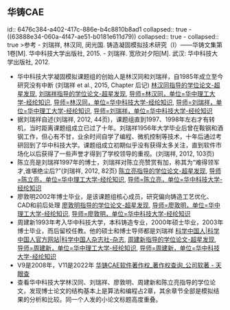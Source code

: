 ## 华铸CAE
id:: 6476c384-a402-417c-886e-b4c8810b8ad1
collapsed:: true
	- ((63888e34-060a-4f47-ae51-b0181e611d79))
	  collapsed:: true
		- collapsed:: true
		  >参考
			- 刘瑞祥, 林汉同, 闵光国. 铸造凝固模拟技术研究（I）——华铸文集第1卷[M]. 华中科技大学出版社, 2015.
			- 刘瑞祥. 宽欣对夕阳[M]. 武汉: 华中科技大学出版社, 2012.
- 华中科技大学凝固模拟课题组的创始人是林汉同和刘瑞祥，自1985年成立至今研究没有中断 (刘瑞祥 et al., 2015, Chapter 后记) [林汉同指导的学位论文-超星发现](https://www.zhizhen.com/s?strchannel=3%2C5&adv=DT%28%28F%3D%22%E6%9E%97%E6%B1%89%E5%90%8C%22%29+AND+%28O%3D%27%E5%8D%8E%E4%B8%AD%E7%A7%91%E6%8A%80%E5%A4%A7%E5%AD%A6%27%29%29&aorp=a&size=15&isort=2&x=0_445), [刘瑞祥指导的学位论文-超星发现](https://www.zhizhen.com/s?strchannel=3%2C5&adv=DT%28%28F%3D%22%E5%88%98%E7%91%9E%E7%A5%A5%22%29+AND+%28O%3D%27%E5%8D%8E%E4%B8%AD%E7%A7%91%E6%8A%80%E5%A4%A7%E5%AD%A6%27%29%29&aorp=a&size=15&isort=2&x=0_445), [导师=林汉同，单位=华中理工大学-经纶知识](http://k.vipslib.com/asset/search?key=Q0IlM0QlRTYlOUUlOTclRTYlQjElODklRTUlOTAlOEMlNUIqJTVEVFklM0Q0&skey=NF9DQl8lMjVFNiUyNTlFJTI1OTclMjVFNiUyNUIxJTI1ODklMjVFNSUyNTkwJTI1OEM=&&rf=TyUzRCVFNSU4RCU4RSVFNCVCOCVBRCVFNyU5MCU4NiVFNSVCNyVBNSVFNSVBNCVBNyVFNSVBRCVBNg==), [导师=林汉同，单位=华中科技大学-经纶知识](http://k.vipslib.com/asset/search?key=Q0IlM0QlRTYlOUUlOTclRTYlQjElODklRTUlOTAlOEMlNUIqJTVEVFklM0Q0&cf=&skey=NF9DQl8lMjVFNiUyNTlFJTI1OTclMjVFNiUyNUIxJTI1ODklMjVFNSUyNTkwJTI1OEM=&&rf=TyUzRCVFNSU4RCU4RSVFNCVCOCVBRCVFNyVBNyU5MSVFNiU4QSU4MCVFNSVBNCVBNyVFNSVBRCVBNg==), [导师=刘瑞祥，单位=华中理工大学-经纶知识](http://k.vipslib.com/asset/search?key=Q0IlM0QlRTUlODglOTglRTclOTElOUUlRTclQTUlQTUlNUIqJTVEVFklM0Q0&skey=NF9DQl8lMjVFNSUyNTg4JTI1OTglMjVFNyUyNTkxJTI1OUUlMjVFNyUyNUE1JTI1QTU=&&rf=TyUzRCVFNSU4RCU4RSVFNCVCOCVBRCVFNyU5MCU4NiVFNSVCNyVBNSVFNSVBNCVBNyVFNSVBRCVBNg==), [导师=刘瑞祥，单位=华中科技大学-经纶知识](http://k.vipslib.com/asset/search?key=Q0IlM0QlRTUlODglOTglRTclOTElOUUlRTclQTUlQTUlNUIqJTVEVFklM0Q0&cf=&skey=NF9DQl8lMjVFNSUyNTg4JTI1OTglMjVFNyUyNTkxJTI1OUUlMjVFNyUyNUE1JTI1QTU=&&rf=TyUzRCVFNSU4RCU4RSVFNCVCOCVBRCVFNyVBNyU5MSVFNiU4QSU4MCVFNSVBNCVBNyVFNSVBRCVBNg==)
- 据刘瑞祥自述(刘瑞祥, 2012, 44页)，课题组直到1997、1998年左右才有转机，当时距离课题组成立已过了十年。刘瑞祥1956年大学毕业后曾在鞍钢和酒钢工作，但心有不甘，业余时间自学了编程、微机控制等技术，十年后通过考研回到了华中科技大学。课题组成立初期似乎没有获得太多关注，直到软件市场化以后获得了一些声誉才得到了学校领导的重视。(刘瑞祥, 2012, 103页)
- 陈立亮是刘瑞祥1997年的博士，刘瑞祥对陈立亮赞赏有加，称其为“难得领军才,谁堪绝尘后?”(刘瑞祥, 2012, 82页) [陈立亮指导的学位论文-超星发现](https://www.zhizhen.com/s?strchannel=3%2C5&adv=DT%28%28F%3D%22%E9%99%88%E7%AB%8B%E4%BA%AE%22%29+AND+%28O%3D%27%E5%8D%8E%E4%B8%AD%E7%A7%91%E6%8A%80%E5%A4%A7%E5%AD%A6%27%29%29&aorp=a&size=15&isort=2&x=0_445), [导师=陈立亮，单位=华中理工大学-经纶知识](http://k.vipslib.com/asset/search?key=Q0IlM0QlRTklOTklODglRTclQUIlOEIlRTQlQkElQUUlNUIqJTVEVFklM0Q0&skey=NF9DQl8lMjVFOSUyNTk5JTI1ODglMjVFNyUyNUFCJTI1OEIlMjVFNCUyNUJBJTI1QUU=&&rf=TyUzRCVFNSU4RCU4RSVFNCVCOCVBRCVFNyU5MCU4NiVFNSVCNyVBNSVFNSVBNCVBNyVFNSVBRCVBNg==), [导师=陈立亮，单位=华中科技大学-经纶知识](http://k.vipslib.com/asset/search?key=Q0IlM0QlRTklOTklODglRTclQUIlOEIlRTQlQkElQUUlNUIqJTVEVFklM0Q0&cf=&skey=NF9DQl8lMjVFOSUyNTk5JTI1ODglMjVFNyUyNUFCJTI1OEIlMjVFNCUyNUJBJTI1QUU=&&rf=TyUzRCVFNSU4RCU4RSVFNCVCOCVBRCVFNyVBNyU5MSVFNiU4QSU4MCVFNSVBNCVBNyVFNSVBRCVBNg==)
- 廖敦明2002年博士毕业，是该课题组核心成员，研究偏向铸造工艺优化、CAD和前后处理 [廖敦明指导的学位论文-超星发现](https://www.zhizhen.com/s?strchannel=3%2C5&adv=DT%28%28F%3D%22%E5%BB%96%E6%95%A6%E6%98%8E%22%29+AND+%28O%3D%27%E5%8D%8E%E4%B8%AD%E7%A7%91%E6%8A%80%E5%A4%A7%E5%AD%A6%27%29%29&aorp=a&size=15&isort=2&x=0_445), [导师=廖敦明，单位=华中理工大学-经纶知识](http://k.vipslib.com/asset/search?key=Q0IlM0QlRTUlQkIlOTYlRTYlOTUlQTYlRTYlOTglOEUlNUIqJTVEVFklM0Q0&skey=NF9DQl8lMjVFNSUyNUJCJTI1OTYlMjVFNiUyNTk1JTI1QTYlMjVFNiUyNTk4JTI1OEU=&&rf=TyUzRCVFNSU4RCU4RSVFNCVCOCVBRCVFNyU5MCU4NiVFNSVCNyVBNSVFNSVBNCVBNyVFNSVBRCVBNg==), [导师=廖敦明，单位=华中科技大学-经纶知识](http://k.vipslib.com/asset/search?key=Q0IlM0QlRTUlQkIlOTYlRTYlOTUlQTYlRTYlOTglOEUlNUIqJTVEVFklM0Q0&cf=&skey=NF9DQl8lMjVFNSUyNUJCJTI1OTYlMjVFNiUyNTk1JTI1QTYlMjVFNiUyNTk4JTI1OEU=&&rf=TyUzRCVFNSU4RCU4RSVFNCVCOCVBRCVFNyVBNyU5MSVFNiU4QSU4MCVFNSVBNCVBNyVFNSVBRCVBNg==)
- 周建新1993年考入华中科技大学，本科铸造专业，2000年硕士毕业，2003年博士毕业，而后留校任教。他的硕士和博士导师都是刘瑞祥 [科学中国人|科学中国人官方网站|科学中国人杂志社-杂志](http://www.scichi.cn/zinecontent.php?id=1026), [周建新指导的学位论文-超星发现](https://www.zhizhen.com/s?strchannel=3%2C5&adv=DT%28%28F%3D%22%E5%91%A8%E5%BB%BA%E6%96%B0%22%29+AND+%28O%3D%27%E5%8D%8E%E4%B8%AD%E7%A7%91%E6%8A%80%E5%A4%A7%E5%AD%A6%27%29%29&aorp=a&size=15&isort=2&x=0_445), [导师=周建新，单位=华中理工大学-经纶知识](http://k.vipslib.com/asset/search?key=Q0IlM0QlRTUlOTElQTglRTUlQkIlQkElRTYlOTYlQjAlNUIqJTVEVFklM0Q0&skey=NF9DQl8lMjVFNSUyNTkxJTI1QTglMjVFNSUyNUJCJTI1QkElMjVFNiUyNTk2JTI1QjA=&&rf=TyUzRCVFNSU4RCU4RSVFNCVCOCVBRCVFNyU5MCU4NiVFNSVCNyVBNSVFNSVBNCVBNyVFNSVBRCVBNg==), [导师=周建新，单位=华中科技大学-经纶知识](http://k.vipslib.com/asset/search?key=Q0IlM0QlRTUlOTElQTglRTUlQkIlQkElRTYlOTYlQjAlNUIqJTVEVFklM0Q0&cf=&skey=NF9DQl8lMjVFNSUyNTkxJTI1QTglMjVFNSUyNUJCJTI1QkElMjVFNiUyNTk2JTI1QjA=&&rf=TyUzRCVFNSU4RCU4RSVFNCVCOCVBRCVFNyVBNyU5MSVFNiU4QSU4MCVFNSVBNCVBNyVFNSVBRCVBNg==)
- V9是2008年，V11是2022年 [华铸CAE软件著作权_著作权查询_公司软著 - 天眼查](https://banquan.tianyancha.com/rj/search/%E5%8D%8E%E9%93%B8CAE)
- 查看华中科技大学林汉同、刘瑞祥、廖敦明、周建新和陈立亮指导的学位论文，发现博士论文的结构基本上是算法和编程占2章，其余章节全部是模拟结果的分析和比较。同一个人发的小论文标题高度重叠。